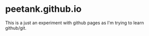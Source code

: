 # peetank.github.io
This is a just an experiment with github pages as I'm trying to learn github/git.
